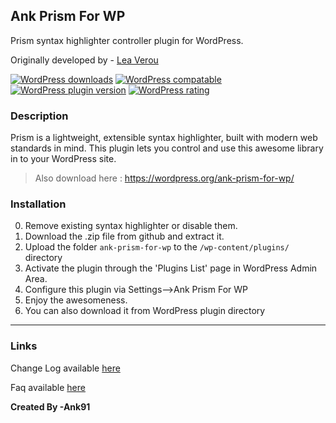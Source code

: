 ## Ank Prism For WP

Prism syntax highlighter controller plugin for WordPress.

Originally developed by - [Lea Verou](http://www.prismjs.com)

[![WordPress downloads](https://img.shields.io/wordpress/plugin/dt/ank-prism-for-wp.svg?style=flat-square)](https://wordpress.org/plugins/ank-prism-for-wp)
[![WordPress compatable](https://img.shields.io/wordpress/v/ank-prism-for-wp.svg?style=flat-square)](https://wordpress.org/plugins/ank-prism-for-wp)
[![WordPress plugin version](https://img.shields.io/wordpress/plugin/v/ank-prism-for-wp.svg?style=flat-square)](https://wordpress.org/plugins/ank-prism-for-wp)
[![WordPress rating](https://img.shields.io/wordpress/plugin/r/ank-prism-for-wp.svg?style=flat-square)](https://wordpress.org/plugins/ank-prism-for-wp)


### Description
Prism is a lightweight, extensible syntax highlighter, built with modern web standards in mind.
This plugin lets you control and use this awesome library in to your WordPress site.

> Also download here : https://wordpress.org/ank-prism-for-wp/


### Installation
0. Remove existing syntax highlighter or disable them.
1. Download the .zip file from github and extract it.
2. Upload the folder `ank-prism-for-wp` to the `/wp-content/plugins/` directory
3. Activate the plugin through the 'Plugins List' page in WordPress Admin Area.
4. Configure this plugin via Settings-->Ank Prism For WP
5. Enjoy the awesomeness.
6. You can also download it from WordPress plugin directory 

***

### Links

Change Log available [here](https://wordpress.org/plugins/ank-prism-for-wp/changelog/)

Faq available [here](https://wordpress.org/ank-prism-for-wp/faq)


**Created By -Ank91**



